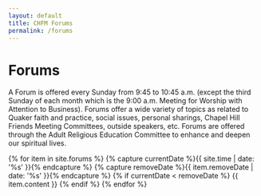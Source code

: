 ```yaml
---
layout: default
title: CHFM Forums
permalink: /forums
---
```


<div class="container" id="content">
  <div class="row pagecontent">
    <div class="col-12 col-sm-4 order-sm-1 order-2">
        <h1>Forums</h1>
        <p>
            A Forum is offered every Sunday from 9:45 to 10:45 a.m. (except the third Sunday of each month which is the 9:00 a.m. Meeting for Worship with Attention to Business). Forums offer a wide variety of topics as related to Quaker faith and practice, social issues, personal sharings, Chapel Hill Friends Meeting Committees, outside speakers, etc. Forums are offered through the Adult Religious Education Committee to enhance and deepen our spiritual lives.
        </p>
    </div>
    <div class="col-12 col-sm-8 order-sm-2 order-1">
        {% for item in site.forums %}
            {% capture currentDate %}{{ site.time | date: '%s' }}{% endcapture %}
            {% capture removeDate %}{{ item.removeDate | date: '%s' }}{% endcapture %}
            {% if currentDate < removeDate %}
                {{ item.content }}
            {% endif %}
        {% endfor %}
    </div>
  </div>
</div>